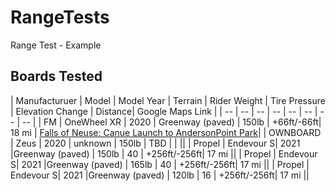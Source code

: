 # RangeTests
Range Test - Example

## Boards Tested
| Manufacturuer | Model | Model Year | Terrain | Rider Weight | Tire Pressure | Elevation Change | Distance| Google Maps Link |
| -- | -- | -- | -- | -- | -- | -- | -- |
| FM | OneWheel XR | 2020 | Greenway (paved) | 150lb | +66ft/-66ft| 18 mi | [Falls of Neuse: Canue Launch to AndersonPoint Park](https://www.google.com/maps/dir/Falls+of+Neuse+Canoe+Launch,+12101+Old+Falls+of+Neuse+Rd,+Wake+Forest,+NC+27587/Anderson+Point+Park,+Anderson+Point+Drive,+Raleigh,+NC/@35.8558869,-78.6215357,12z/data=!3m1!4b1!4m14!4m13!1m5!1m1!1s0x89ac56d0c55d8081:0xfd45e1c997a49e95!2m2!1d-78.5752217!2d35.9389891!1m5!1m1!1s0x89ac5c3eb690c8e5:0x52ca8ccc5fd51c24!2m2!1d-78.5428389!2d35.7725054!3e1)|
| OWNBOARD | Zeus | 2020 | unknown | 150lb | TBD | | ||
| Propel | Endevour S| 2021 |Greenway (paved) | 150lb | 40 | +256ft/-256ft| 17 mi ||
| Propel | Endevour S| 2021 |Greenway (paved) | 165lb | 40 | +256ft/-256ft| 17 mi ||
| Propel | Endevour S| 2021 |Greenway (paved) | 120lb | 16 | +256ft/-256ft| 17 mi ||



